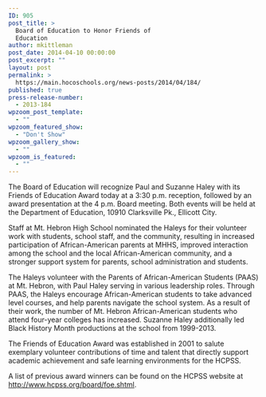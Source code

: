 ```yaml
---
ID: 905
post_title: >
  Board of Education to Honor Friends of
  Education
author: mkittleman
post_date: 2014-04-10 00:00:00
post_excerpt: ""
layout: post
permalink: >
  https://main.hocoschools.org/news-posts/2014/04/184/
published: true
press-release-number:
  - 2013-184
wpzoom_post_template:
  - ""
wpzoom_featured_show:
  - "Don't Show"
wpzoom_gallery_show:
  - ""
wpzoom_is_featured:
  - ""
---
```

The Board of Education will recognize Paul and Suzanne Haley with its Friends of Education Award today at a 3:30 p.m. reception, followed by an award presentation at the 4 p.m. Board meeting. Both events will be held at the Department of Education, 10910 Clarksville Pk., Ellicott City.

Staff at Mt. Hebron High School nominated the Haleys for their volunteer work with students, school staff, and the community, resulting in increased participation of African-American parents at MHHS, improved interaction among the school and the local African-American community, and a stronger support system for parents, school administration and students.

The Haleys volunteer with the Parents of African-American Students (PAAS) at Mt. Hebron, with Paul Haley serving in various leadership roles. Through PAAS, the Haleys encourage African-American students to take advanced level courses, and help parents navigate the school system. As a result of their work, the number of Mt. Hebron African-American students who attend four-year colleges has increased. Suzanne Haley additionally led Black History Month productions at the school from 1999-2013.

The Friends of Education Award was established in 2001 to salute exemplary volunteer contributions of time and talent that directly support academic achievement and safe learning environments for the HCPSS.

A list of previous award winners can be found on the HCPSS website at <a href="http://www.hcpss.org/board/foe.shtml">http://www.hcpss.org/board/foe.shtml</a>.